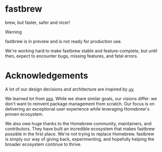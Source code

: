 # fastbrew

brew, but faster, safer and nicer!

> [!WARNING]
>
> fastbrew is in preview and is not ready for production use.
>
> We're working hard to make fastbrew stable and feature-complete, but until then, expect to encounter bugs,
> missing features, and fatal errors.

# Acknowledgements

A lot of our design decisions and architecture are inspired by [uv](https://github.com/astral-sh/uv/blob).

We learned lot from [sps](https://github.com/alexykn/sps/). While we share similar goals, our visions differ: we don't want to reinvent package management from scratch. Our focus is on delivering an exceptional user experience while leveraging Homebrew's proven ecosystem.

We also owe huge thanks to the Homebrew community, maintainers, and contributors. They have built an incredible ecosystem that makes fastbrew possible in the first place. We're not trying to replace Homebrew. fastbrew is simply our way of giving back, experimenting, and hopefully helping the broader ecosystem continue to thrive.
